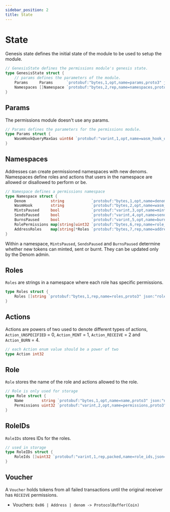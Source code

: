 ```yaml
---
sidebar_position: 2
title: State
---
```


# State

Genesis state defines the initial state of the module to be used to setup the module.

```go
// GenesisState defines the permissions module's genesis state.
type GenesisState struct {
	// params defines the parameters of the module.
	Params     Params      `protobuf:"bytes,1,opt,name=params,proto3" json:"params"`
	Namespaces []Namespace `protobuf:"bytes,2,rep,name=namespaces,proto3" json:"namespaces"`
}
```

## Params

The permissions module doesn't use any params.
```go
// Params defines the parameters for the permissions module.
type Params struct {
	WasmHookQueryMaxGas uint64 `protobuf:"varint,1,opt,name=wasm_hook_query_max_gas,json=wasmHookQueryMaxGas,proto3" json:"wasm_hook_query_max_gas,omitempty"`
}
```

## Namespaces

Addresses can create permissioned namespaces with new denoms. Namespaces define roles and actions that users in the namespace are allowed or disallowed to perform or be.

```go
// Namespace defines a permissions namespace
type Namespace struct {
	Denom           string            `protobuf:"bytes,1,opt,name=denom,proto3" json:"denom,omitempty"`
	WasmHook        string            `protobuf:"bytes,2,opt,name=wasm_hook,json=wasmHook,proto3" json:"wasm_hook,omitempty"`
	MintsPaused     bool              `protobuf:"varint,3,opt,name=mints_paused,json=mintsPaused,proto3" json:"mints_paused,omitempty"`
	SendsPaused     bool              `protobuf:"varint,4,opt,name=sends_paused,json=sendsPaused,proto3" json:"sends_paused,omitempty"`
	BurnsPaused     bool              `protobuf:"varint,5,opt,name=burns_paused,json=burnsPaused,proto3" json:"burns_paused,omitempty"`
	RolePermissions map[string]uint32 `protobuf:"bytes,6,rep,name=role_permissions,json=rolePermissions,proto3" json:"role_permissions,omitempty" protobuf_key:"bytes,1,opt,name=key,proto3" protobuf_val:"varint,2,opt,name=value,proto3"`
	AddressRoles    map[string]*Roles `protobuf:"bytes,7,rep,name=address_roles,json=addressRoles,proto3" json:"address_roles,omitempty" protobuf_key:"bytes,1,opt,name=key,proto3" protobuf_val:"bytes,2,opt,name=value,proto3"`
}
```

Within a namespace, `MintsPaused`, `SendsPaused` and `BurnsPaused` determine whether new tokens can minted, sent or burnt. They can be updated only by the Denom admin.

## Roles

`Roles` are strings in a namespace where each role has specific permissions.

```go
type Roles struct {
	Roles []string `protobuf:"bytes,1,rep,name=roles,proto3" json:"roles,omitempty"`
}
```

## Actions

Actions are powers of two used to denote different types of actions, `Action_UNSPECIFIED` = 0, `Action_MINT` = 1, `Action_RECEIVE` = 2 and `Action_BURN` = 4.

```go
// each Action enum value should be a power of two
type Action int32
```

## Role

`Role` stores the name of the role and actions allowed to the role.

```go
// Role is only used for storage
type Role struct {
	Name        string `protobuf:"bytes,1,opt,name=name,proto3" json:"name,omitempty"`
	Permissions uint32 `protobuf:"varint,2,opt,name=permissions,proto3" json:"permissions,omitempty"`
}
```

## RoleIDs

`RoleIDs` stores IDs for the roles.

```go
// used in storage
type RoleIDs struct {
	RoleIds []uint32 `protobuf:"varint,1,rep,packed,name=role_ids,json=roleIds,proto3" json:"role_ids,omitempty"`
}
```

## Voucher

A `Voucher` holds tokens from all failed transactions until the original receiver has `RECEIVE` permissions.
* Vouchers: `0x06 | Address | denom -> ProtocolBuffer(Coin)`
